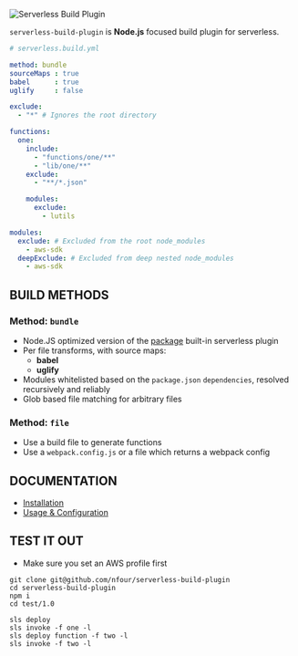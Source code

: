 ![Serverless Build Plugin](http://i.imgur.com/UfNQs5G.png)

`serverless-build-plugin` is **Node.js** focused build plugin for serverless.

```yaml
# serverless.build.yml

method: bundle
sourceMaps : true
babel      : true
uglify     : false

exclude:
  - "*" # Ignores the root directory

functions:
  one:
    include:
      - "functions/one/**"
      - "lib/one/**"
    exclude:
      - "**/*.json"

    modules:
      exclude:
        - lutils

modules:
  exclude: # Excluded from the root node_modules
    - aws-sdk
  deepExclude: # Excluded from deep nested node_modules
    - aws-sdk
```

## BUILD METHODS

### Method: `bundle`

- Node.JS optimized version of the [package](https://github.com/serverless/serverless/blob/master/docs/providers/aws/guide/packaging.md) built-in serverless plugin
- Per file transforms, with source maps:
  - **babel**
  - **uglify**
- Modules whitelisted based on the `package.json` `dependencies`, resolved recursively and reliably
- Glob based file matching for arbitrary files

### Method: `file`

- Use a build file to generate functions
- Use a `webpack.config.js` or a file which returns a webpack config

## DOCUMENTATION

- [Installation](./docs/Installation.md)
- [Usage & Configuration](./docs/Usage.md)


## TEST IT OUT

- Make sure you set an AWS profile first

```
git clone git@github.com/nfour/serverless-build-plugin
cd serverless-build-plugin
npm i
cd test/1.0

sls deploy
sls invoke -f one -l
sls deploy function -f two -l
sls invoke -f two -l
```
